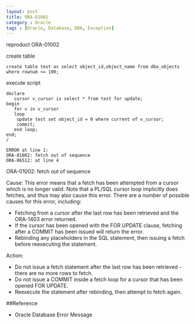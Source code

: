 ```yaml
---
layout: post
title: ORA-01002
category : Oracle
tags : [Oracle, Database, DBA, Exception]
---
```


reproduct ORA-01002

create table

	create table test as select object_id,object_name from dba_objects where rownum <= 100;

execute script
	
	declare
	   cursor v_cursor is select * from test for update;
	begin
	   for v in v_cursor
	   loop
		update test set object_id = 0 where current of v_cursor;
		commit;
	   end loop;
	end;
	/

	ERROR at line 1:
	ORA-01002: fetch out of sequence
	ORA-06512: at line 4


	
ORA-01002: fetch out of sequence

Cause: This error means that a fetch has been attempted from a cursor which is no longer valid. Note that a PL/SQL cursor loop implicitly does fetches, and thus may also cause this error. There are a number of possible causes for this error, including: 

* Fetching from a cursor after the last row has been retrieved and the ORA-1403 error returned. 
* If the cursor has been opened with the FOR UPDATE clause, fetching after a COMMIT has been issued will return the error. 
* Rebinding any placeholders in the SQL statement, then issuing a fetch before reexecuting the statement.
	
Action: 

* Do not issue a fetch statement after the last row has been retrieved - there are no more rows to fetch. 
* Do not issue a COMMIT inside a fetch loop for a cursor that has been opened FOR UPDATE. 
* Reexecute the statement after rebinding, then attempt to fetch again.

##Reference

* Oracle Database Error Message